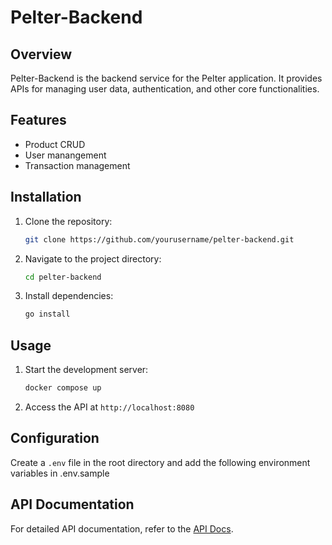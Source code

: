 # Pelter-Backend

## Overview

Pelter-Backend is the backend service for the Pelter application. It provides APIs for managing user data, authentication, and other core functionalities.

## Features

- Product CRUD
- User manangement
- Transaction management

## Installation

1. Clone the repository:
   ```sh
   git clone https://github.com/yourusername/pelter-backend.git
   ```
2. Navigate to the project directory:
   ```sh
   cd pelter-backend
   ```
3. Install dependencies:
   ```sh
   go install
   ```

## Usage

1. Start the development server:
   ```sh
   docker compose up
   ```
2. Access the API at `http://localhost:8080`

## Configuration

Create a `.env` file in the root directory and add the following environment variables in .env.sample

## API Documentation

For detailed API documentation, refer to the [API Docs](https://documenter.getpostman.com/view/39871792/2sAYBSiYV7).
